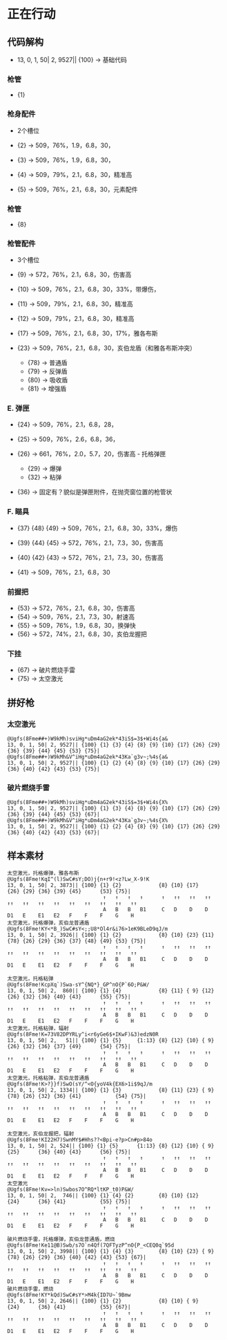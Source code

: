 # 正在行动

## 代码解构

- 13, 0, 1, 50| 2, 9527|| {100} → 基础代码

### 枪管

- {1}

### 枪身配件

- 2个槽位

- {2} → 509，76%，1.9，6.8，30，
- {3} → 509，76%，1.9，6.8，30，
- {4} → 509，79%，2.1，6.8，30，精准高
- {5} → 509，76%，2.1，6.8，30，元素配件

### 枪管

- {8}

### 枪管配件

- 3个槽位

- {9}  → 572，76%，2.1，6.8，30，伤害高
- {10} → 509，76%，2.1，6.8，30，33%，带爆伤，
- {11} → 509，79%，2.1，6.8，30，精准高
- {12} → 509，79%，2.1，6.8，30，精准高
- {17} → 509，76%，2.1，6.8，30，17%，雅各布斯
- {23} → 509，76%，2.1，6.8，30，亥伯龙盾（和雅各布斯冲突）
  - {78} → 普通盾
  - {79} → 反弹盾
  - {80} → 吸收盾
  - {81} → 增强盾

### E. 弹匣

- {24} → 509，76%，2.1，6.8，28，
- {25} → 509，76%，2.6，6.8，36，
- {26} → 661，76%，2.0，5.7，20，伤害高 - 托格弹匣
  - {29} → 爆弹
  - {32} → 粘弹

- {36} → 固定有？貌似是弹匣附件，在抛壳窗位置的枪管状

### F. 瞄具

- {37} {48} {49} → 509，76%，2.1，6.8，30，33%，爆伤

- {39} {44} {45} → 572，76%，2.1，7.3，30，伤害高
- {40} {42} {43} → 572，76%，2.1，7.3，30，伤害高

- {41} → 509，76%，2.1，6.8，30

### 前握把

- {53} → 572，76%，2.1，6.8，30，伤害高
- {54} → 509，76%，2.1，7.3，30，射速高
- {55} → 509，76%，1.9，6.8，30，换弹快
- {56} → 572，74%，2.1，6.8，30，亥伯龙握把

### 下挂

- {67} → 破片燃烧手雷
- {75} → 太空激光

## 拼好枪

### 太空激光
```
@Ugfs(8Fme##+)W9kMh)sviHg*uDm4aG2ek*43iS$=3$+Wi4s{a&
13, 0, 1, 50| 2, 9527|| {100} {1} {3} {4} {8} {9} {10} {17} {26} {29} {36} {39} {44} {45} {53} {75}|
@Ugfs(8Fme##+)W9kMh&V^iHg*uDm4aG2ek*43Ka`g3v~;%4s{a&
13, 0, 1, 50| 2, 9527|| {100} {1} {2} {4} {8} {9} {10} {17} {26} {29} {36} {40} {42} {43} {53} {75}|
```

### 破片燃烧手雷
```
@Ugfs(8Fme##+)W9kMh)sviHg*uDm4aG2ek*43iS$=3$+Wi4s{X%
13, 0, 1, 50| 2, 9527|| {100} {1} {3} {4} {8} {9} {10} {17} {26} {29} {36} {39} {44} {45} {53} {67}|
@Ugfs(8Fme##+)W9kMh&V^iHg*uDm4aG2ek*43Ka`g3v~;%4s{X%
13, 0, 1, 50| 2, 9527|| {100} {1} {2} {4} {8} {9} {10} {17} {26} {29} {36} {40} {42} {43} {53} {67}|
```

## 样本素材

```
太空激光，托格爆弹，雅各布斯
@Ugfs(8Fme!KqI^(l)SwC#sY;DO)j{n+r9!<z?Lw_X-9!K
13, 0, 1, 50| 2, 3873|| {100} {1} {2}            {8} {10} {17}           {26} {29} {36} {39} {45}      {53} {75}|
                               ↑   ↑   ↑   ↑      ↑   ↑↑   ↑↑   ↑↑   ↑↑   ↑↑   ↑↑   ↑↑   ↑↑   ↑↑   ↑↑   ↑↑   ↑↑
                               A   B   B   B1     C   D    D    D    D1   E    E1   E2   F    F    F    G    H
太空激光，托格爆弹，亥伯龙普通盾
@Ugfs(8Fme!KY<*B_)SwC#sY<;;U8*Ol4r&i76>1eK9BLeD9qJ/m
13, 0, 1, 50| 2, 3926|| {100} {1} {2}            {8} {10} {23} {11} {78} {26} {29} {36} {37} {48} {49} {53} {75}|
                               ↑   ↑   ↑   ↑      ↑   ↑↑   ↑↑   ↑↑   ↑↑   ↑↑   ↑↑   ↑↑   ↑↑   ↑↑   ↑↑   ↑↑   ↑↑
                               A   B   B   B1     C   D    D    D    D1   E    E1   E2   F    F    F    G    H
```
```
太空激光，托格粘弹
@Ugfs(8Fme!KcpXq`)Swa-sY^{NQ*}_GP^nO{P`6O;P&W/
13, 0, 1, 50| 2,  860|| {100} {1} {4}            {8} {11} { 9} {12}      {26} {32} {36} {40} {43}      {55} {75}|
                               ↑   ↑   ↑   ↑      ↑   ↑↑   ↑↑   ↑↑   ↑↑   ↑↑   ↑↑   ↑↑   ↑↑   ↑↑   ↑↑   ↑↑   ↑↑
                               A   B   B   B1     C   D    D    D    D1   E    E1   E2   F    F    F    G    H
太空激光，托格粘弹，辐射
@Ugfs(8Fme!K=73V82DPYRLy^i<r6yGe6$+IKwF)&3)edzN0R
13, 0, 1, 50| 2,   51|| {100} {1} {5}     {1:13} {8} {12} {10} { 9}      {26} {32} {36} {37} {49}      {54} {75}|
                               ↑   ↑   ↑   ↑      ↑   ↑↑   ↑↑   ↑↑   ↑↑   ↑↑   ↑↑   ↑↑   ↑↑   ↑↑   ↑↑   ↑↑   ↑↑
                               A   B   B   B1     C   D    D    D    D1   E    E1   E2   F    F    F    G    H
太空激光，托格粘弹，亥伯龙普通盾
@Ugfs(8Fme!K>?}}f)SwO(sY/^<O{yoV4k{EX6>1i$9qJ/m
13, 0, 1, 50| 2, 1334|| {100} {1} {3}            {8} {11} {23} { 9} {78} {26} {32} {36} {41}           {54} {75}|
                               ↑   ↑   ↑   ↑      ↑   ↑↑   ↑↑   ↑↑   ↑↑   ↑↑   ↑↑   ↑↑   ↑↑   ↑↑   ↑↑   ↑↑   ↑↑
                               A   B   B   B1     C   D    D    D    D1   E    E1   E2   F    F    F    G    H
```
```
太空激光，亥伯龙握把，辐射
@Ugfs(8Fme!KI22H7)SwnMY$#Hhs??<Bpi-e?p>Cn#p>84o
13, 0, 1, 50| 2, 524|| {100} {1} {5}      {1:13} {8} {12} {10} { 9}      {25}      {36} {40} {43}      {56} {75}|
                               ↑   ↑   ↑   ↑      ↑   ↑↑   ↑↑   ↑↑   ↑↑   ↑↑   ↑↑   ↑↑   ↑↑   ↑↑   ↑↑   ↑↑   ↑↑
                               A   B   B   B1     C   D    D    D    D1   E    E1   E2   F    F    F    G    H
太空激光
@Ugfs(8Fme!Kv=>ln)Swbos7O^RQ*ltKP_t0)P&W/
13, 0, 1, 50| 2,  746|| {100} {1} {4} {2}        {8} {10} {12}           {24}      {36} {41}           {55} {75}|
                               ↑   ↑   ↑   ↑      ↑   ↑↑   ↑↑   ↑↑   ↑↑   ↑↑   ↑↑   ↑↑   ↑↑   ↑↑   ↑↑   ↑↑   ↑↑
                               A   B   B   B1     C   D    D    D    D1   E    E1   E2   F    F    F    G    H
```
```
破片燃烧手雷，托格爆弹，亥伯龙普通盾，燃烧
@Ugfs(8Fme!Ke11@B)Swb/s7O`n4Qf(7QFTyzP^nO{P_<CEQ0q`95d
13, 0, 1, 50| 2, 3998|| {100} {1} {4} {3}        {8} {10} {23} { 9} {78} {26} {29} {36} {40} {42} {43} {53} {67}|
                               ↑   ↑   ↑   ↑      ↑   ↑↑   ↑↑   ↑↑   ↑↑   ↑↑   ↑↑   ↑↑   ↑↑   ↑↑   ↑↑   ↑↑   ↑↑
                               A   B   B   B1     C   D    D    D    D1   E    E1   E2   F    F    F    G    H
破片燃烧手雷，燃烧
@Ugfs(8Fme!KY*kQd)SwC#sY*>M4k{ID7U~`9Bmw
13, 0, 1, 50| 2, 2646|| {100} {1} {2}            {8} {10} { 9}           {24}      {36} {41}           {55} {67}|
                               ↑   ↑   ↑   ↑      ↑   ↑↑   ↑↑   ↑↑   ↑↑   ↑↑   ↑↑   ↑↑   ↑↑   ↑↑   ↑↑   ↑↑   ↑↑
                               A   B   B   B1     C   D    D    D    D1   E    E1   E2   F    F    F    G    H
```